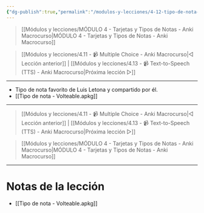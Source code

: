 ```yaml
---
{"dg-publish":true,"permalink":"/modulos-y-lecciones/4-12-tipo-de-nota-volteable-anki-macrocurso/","noteIcon":"","updated":"2024-05-15T22:20:32.153+02:00"}
---
```



> [[Módulos y lecciones/MÓDULO 4 - Tarjetas y Tipos de Notas - Anki Macrocurso\|MÓDULO 4 - Tarjetas y Tipos de Notas - Anki Macrocurso]]

> [[Módulos y lecciones/4.11 - 📹 Multiple Choice - Anki Macrocurso\|◁ Lección anterior]] | [[Módulos y lecciones/4.13 - 📹 Text-to-Speech (TTS) - Anki Macrocurso\|Próxima lección ▷]]

---

- Tipo de nota favorito de Luis Letona y compartido por él.
- [[Tipo de nota - Volteable.apkg]]

---

> [[Módulos y lecciones/4.11 - 📹 Multiple Choice - Anki Macrocurso\|◁ Lección anterior]] | [[Módulos y lecciones/4.13 - 📹 Text-to-Speech (TTS) - Anki Macrocurso\|Próxima lección ▷]]

> [[Módulos y lecciones/MÓDULO 4 - Tarjetas y Tipos de Notas - Anki Macrocurso\|MÓDULO 4 - Tarjetas y Tipos de Notas - Anki Macrocurso]]

---

# Notas de la lección
- [[Tipo de nota - Volteable.apkg]]